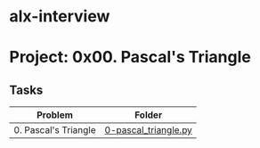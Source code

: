 # alx-interview
# Project: 0x00. Pascal's Triangle

## Tasks

| Problem | Folder |
| ---- | ---- |
| 0. Pascal's Triangle | [0-pascal_triangle.py](./0x00-pascal_triangle) |
